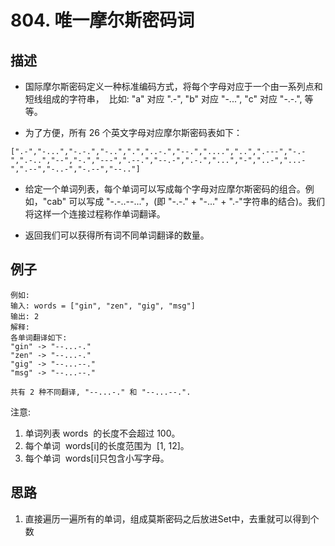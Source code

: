 # 804. 唯一摩尔斯密码词

## 描述

- 国际摩尔斯密码定义一种标准编码方式，将每个字母对应于一个由一系列点和短线组成的字符串，  比如: "a" 对应 ".-", "b" 对应 "-...", "c" 对应 "-.-.", 等等。

- 为了方便，所有 26 个英文字母对应摩尔斯密码表如下：

```shell
[".-","-...","-.-.","-..",".","..-.","--.","....","..",".---","-.-",".-..","--","-.","---",".--.","--.-",".-.","...","-","..-","...-",".--","-..-","-.--","--.."]
```

- 给定一个单词列表，每个单词可以写成每个字母对应摩尔斯密码的组合。例如，"cab" 可以写成 "-.-..--..."，(即 "-.-." + "-..." + ".-"字符串的结合)。我们将这样一个连接过程称作单词翻译。

- 返回我们可以获得所有词不同单词翻译的数量。

## 例子

```shell
例如:
输入: words = ["gin", "zen", "gig", "msg"]
输出: 2
解释:
各单词翻译如下:
"gin" -> "--...-."
"zen" -> "--...-."
"gig" -> "--...--."
"msg" -> "--...--."

共有 2 种不同翻译, "--...-." 和 "--...--.".
```

注意:

1. 单词列表 words  的长度不会超过 100。
2. 每个单词  words[i]的长度范围为  [1, 12]。
3. 每个单词  words[i]只包含小写字母。

## 思路
1. 直接遍历一遍所有的单词，组成莫斯密码之后放进Set中，去重就可以得到个数
